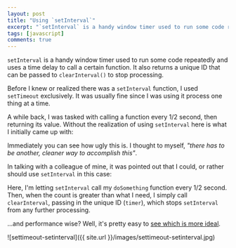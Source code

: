 ```yaml
---
layout: post
title: "Using `setInterval`"
excerpt: "`setInterval` is a handy window timer used to run some code repeatedly and uses a time delay to call a certain function. It also returns a unique ID that can be passed to `clearInterval()` to stop processing."
tags: [javascript]
comments: true
---
```


`setInterval` is a handy window timer used to run some code repeatedly and uses a time delay to call a certain function. It also returns a unique ID that can be passed to `clearInterval()` to stop processing.

Before I knew or realized there was a `setInterval` function, I used `setTimeout` exclusively. It was usually fine since I was using it process one thing at a time.

A while back, I was tasked with calling a function every 1/2 second, then returning its value. Without the realization of using `setInterval` here is what I initially came up with:

<script src="https://gist.github.com/greggnakamura/6a8b35d2294afaeb49d1.js?file=setTimeout.js"></script>

Immediately you can see how ugly this is. I thought to myself, *"there has to be another, cleaner way to accomplish this"*.

In talking with a colleague of mine, it was pointed out that I could, or rather should use `setInterval` in this case:

<script src="https://gist.github.com/greggnakamura/6a8b35d2294afaeb49d1.js?file=setInterval.js"></script>

Here, I'm letting `setInterval` call my `doSomething` function every 1/2 second. Then, when the count is greater than what I need, I simply call `clearInterval`, passing in the unique ID (`timer`), which stops `setInterval` from any further processing.

...and performance wise? Well, it's pretty easy to [see which is more ideal](http://jsperf.com/greggs-settimeout-vs-setinterval).

![settimeout-setinterval]({{ site.url }}/images/settimeout-setinterval.jpg)
